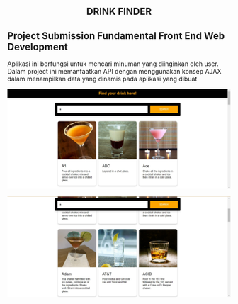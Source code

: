 <h2 align="center">DRINK FINDER</h2>

## Project Submission Fundamental Front End Web Development

Aplikasi ini berfungsi untuk mencari minuman yang diinginkan oleh user. Dalam project ini memanfaatkan API dengan menggunakan konsep AJAX dalam menampilkan data yang dinamis pada aplikasi yang dibuat

<p align-"center">
    <img src="dist/img/drink1.jpg"/>
</p>

<p align-"center">
    <img src="dist/img/drink2.jpg"/>
</p>
